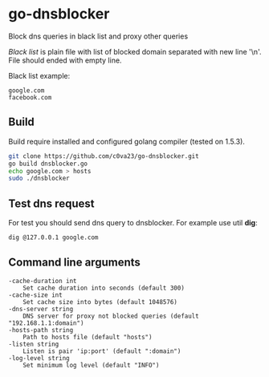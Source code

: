 # go-dnsblocker

Block dns queries in black list and proxy other queries

*Black list* is plain file with list of blocked domain separated with new line '\n'. File should ended with empty line.

Black list example:
```
google.com
facebook.com

```

## Build

Build require installed and configured golang compiler (tested on 1.5.3).

```bash
git clone https://github.com/c0va23/go-dnsblocker.git
go build dnsblocker.go
echo google.com > hosts
sudo ./dnsblocker
```

## Test dns request

For test you should send dns query to dnsblocker. For example use util **dig**:

```bash
dig @127.0.0.1 google.com
```

## Command line arguments

```
-cache-duration int
    Set cache duration into seconds (default 300)
-cache-size int
    Set cache size into bytes (default 1048576)
-dns-server string
    DNS server for proxy not blocked queries (default "192.168.1.1:domain")
-hosts-path string
    Path to hosts file (default "hosts")
-listen string
    Listen is pair 'ip:port' (default ":domain")
-log-level string
    Set minimum log level (default "INFO")
```
